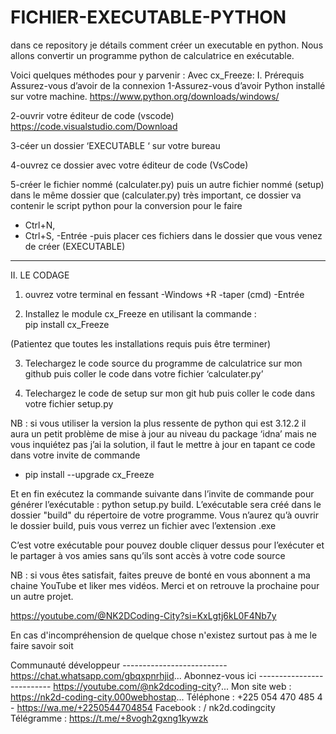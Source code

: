 # FICHIER-EXECUTABLE-PYTHON
dans ce repository je détails comment créer  un executable en python. Nous allons convertir un programme python de calculatrice en exécutable. 

Voici quelques méthodes pour y parvenir :
Avec cx_Freeze:
I.	Prérequis
Assurez-vous d’avoir de la connexion
1-Assurez-vous d’avoir Python installé sur votre machine. https://www.python.org/downloads/windows/


2-ouvrir votre éditeur de code (vscode) https://code.visualstudio.com/Download

3-céer un dossier ‘EXECUTABLE	‘ sur votre bureau 

4-ouvrez ce dossier avec votre éditeur de code (VsCode) 

5-créer le  fichier nommé (calculater.py) puis un autre fichier nommé (setup) dans le même dossier que (calculater.py) très important, ce dossier va contenir le script python pour la conversion pour le faire

- Ctrl+N,
- Ctrl+S,
-Entrée
-puis placer ces fichiers dans le dossier que vous venez de créer (EXECUTABLE)


______
II.	LE CODAGE
1.	ouvrez votre terminal en fessant 
-Windows +R
-taper (cmd)
-Entrée

2.	Installez le module cx_Freeze en utilisant la commande :      
             pip install cx_Freeze 

(Patientez que toutes les installations requis puis être terminer)

3.	Telechargez le code source du programme de calculatrice sur mon github puis coller le code dans votre fichier ‘calculater.py’

4.	Telechargez le code de setup sur mon git hub puis coller le code dans votre fichier setup.py

NB : si vous utiliser la version la plus ressente de python qui est 3.12.2 il aura un petit problème de mise à jour au niveau du package ‘idna’ mais ne vous inquiétez pas j’ai la solution, il faut le mettre à jour en tapant ce code dans votre invite de commande

- pip install --upgrade cx_Freeze

Et en fin exécutez la commande suivante dans l’invite de commande pour générer l’exécutable : python setup.py build.
L’exécutable sera créé dans le dossier "build" du répertoire de votre programme.
Vous n’aurez qu’à ouvrir le dossier build, puis vous verrez un fichier avec l’extension .exe

C’est votre exécutable pour pouvez double cliquer dessus pour l’exécuter et le partager à vos amies sans qu’ils sont accès à votre code source


NB : si vous êtes satisfait, faites preuve de bonté en vous abonnent a ma chaine YouTube et liker mes vidéos.
Merci et on retrouve la prochaine pour un autre projet.

https://youtube.com/@NK2DCoding-City?si=KxLgtj6kL0F4Nb7y

En cas d'incompréhension de quelque chose n'existez surtout pas à me le faire savoir soit

Communauté développeur --------------------------https://chat.whatsapp.com/gbqxpnrhjid...
Abonnez-vous ici -------------------------- https://youtube.com/@nk2dcoding-city?... 
Mon site web : https://nk2d-coding-city.000webhostap... 
Téléphone : +225 054 470 485 4 - https://wa.me/+2250544704854 
Facebook :    / nk2d.codingcity   
Télégramme : https://t.me/+8vogh2gxng1kywzk
